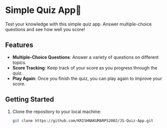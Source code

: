# Simple Quiz App🧠

Test your knowledge with this simple quiz app. Answer multiple-choice questions and see how well you score!


## Features

- **Multiple-Choice Questions**: Answer a variety of questions on different topics.
- **Score Tracking**: Keep track of your score as you progress through the quiz.
- **Play Again**: Once you finish the quiz, you can play again to improve your score.

## Getting Started

1. Clone the repository to your local machine:

   ```bash
   git clone https://github.com/KRISHNAKUMARPS2002/JS-Quiz-App.git
